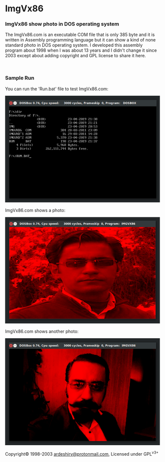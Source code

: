 # ImgVx86
<h3>ImgVx86 show photo in DOS operating system</h3>
<p>The ImgVx86.com is an executable COM file that is only 385 byte and it is written in Assembly programming language but it can show a kind of none standard photo in DOS operating system. I developed this assembly program about 1998 when I was about 13 years and I didn't change it since 2003 except about adding copyright and GPL license to share it here.</p>
<br/>
<h3>Sample Run</h3>
<p>You can run the 'Run.bat' file to test ImgVx86.com:</p>
<img alt="find and run the Run.bat file" src="https://raw.githubusercontent.com/ArdeshirV/ImgVx86/master/img/ImgVx86_0_run.png">
<br/>
<p>ImgVx86.com shows a photo:</p>
<img alt="ImgVx86.com show a photo" src="https://raw.githubusercontent.com/ArdeshirV/ImgVx86/master/img/ImgVx86_1.png">
<br/>
<p>ImgVx86.com shows another photo:</p>
<img alt="ImgVx86.com show another photo" src="https://raw.githubusercontent.com/ArdeshirV/ImgVx86/master/img/ImgVx86_2.png">
<br/>
<p>
  Copyright&copy; 1998-2003 <a href="mailto:ardeshirv@protonmail.com" alt="email">ardeshirv@protonmail.com</a>, Licensed under GPL<sup>v3+</sup>
<p/>
